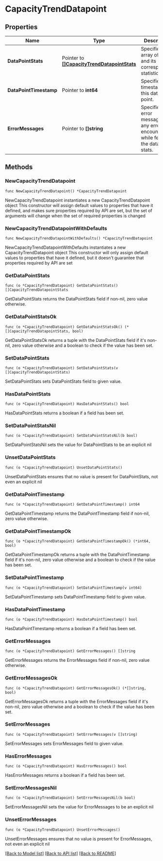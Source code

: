 # CapacityTrendDatapoint

## Properties

Name | Type | Description | Notes
------------ | ------------- | ------------- | -------------
**DataPointStats** | Pointer to [**[]CapacityTrendDatapointStats**](CapacityTrendDatapointStats.md) | Specifies an array of tag and its corresponding statistic. | [optional] 
**DataPointTimestamp** | Pointer to **int64** | Specifies the timestamp of this data point. | [optional] 
**ErrorMessages** | Pointer to **[]string** | Specifies error messages, if any error is encountered while fetching the datapoint stats. | [optional] 

## Methods

### NewCapacityTrendDatapoint

`func NewCapacityTrendDatapoint() *CapacityTrendDatapoint`

NewCapacityTrendDatapoint instantiates a new CapacityTrendDatapoint object
This constructor will assign default values to properties that have it defined,
and makes sure properties required by API are set, but the set of arguments
will change when the set of required properties is changed

### NewCapacityTrendDatapointWithDefaults

`func NewCapacityTrendDatapointWithDefaults() *CapacityTrendDatapoint`

NewCapacityTrendDatapointWithDefaults instantiates a new CapacityTrendDatapoint object
This constructor will only assign default values to properties that have it defined,
but it doesn't guarantee that properties required by API are set

### GetDataPointStats

`func (o *CapacityTrendDatapoint) GetDataPointStats() []CapacityTrendDatapointStats`

GetDataPointStats returns the DataPointStats field if non-nil, zero value otherwise.

### GetDataPointStatsOk

`func (o *CapacityTrendDatapoint) GetDataPointStatsOk() (*[]CapacityTrendDatapointStats, bool)`

GetDataPointStatsOk returns a tuple with the DataPointStats field if it's non-nil, zero value otherwise
and a boolean to check if the value has been set.

### SetDataPointStats

`func (o *CapacityTrendDatapoint) SetDataPointStats(v []CapacityTrendDatapointStats)`

SetDataPointStats sets DataPointStats field to given value.

### HasDataPointStats

`func (o *CapacityTrendDatapoint) HasDataPointStats() bool`

HasDataPointStats returns a boolean if a field has been set.

### SetDataPointStatsNil

`func (o *CapacityTrendDatapoint) SetDataPointStatsNil(b bool)`

 SetDataPointStatsNil sets the value for DataPointStats to be an explicit nil

### UnsetDataPointStats
`func (o *CapacityTrendDatapoint) UnsetDataPointStats()`

UnsetDataPointStats ensures that no value is present for DataPointStats, not even an explicit nil
### GetDataPointTimestamp

`func (o *CapacityTrendDatapoint) GetDataPointTimestamp() int64`

GetDataPointTimestamp returns the DataPointTimestamp field if non-nil, zero value otherwise.

### GetDataPointTimestampOk

`func (o *CapacityTrendDatapoint) GetDataPointTimestampOk() (*int64, bool)`

GetDataPointTimestampOk returns a tuple with the DataPointTimestamp field if it's non-nil, zero value otherwise
and a boolean to check if the value has been set.

### SetDataPointTimestamp

`func (o *CapacityTrendDatapoint) SetDataPointTimestamp(v int64)`

SetDataPointTimestamp sets DataPointTimestamp field to given value.

### HasDataPointTimestamp

`func (o *CapacityTrendDatapoint) HasDataPointTimestamp() bool`

HasDataPointTimestamp returns a boolean if a field has been set.

### GetErrorMessages

`func (o *CapacityTrendDatapoint) GetErrorMessages() []string`

GetErrorMessages returns the ErrorMessages field if non-nil, zero value otherwise.

### GetErrorMessagesOk

`func (o *CapacityTrendDatapoint) GetErrorMessagesOk() (*[]string, bool)`

GetErrorMessagesOk returns a tuple with the ErrorMessages field if it's non-nil, zero value otherwise
and a boolean to check if the value has been set.

### SetErrorMessages

`func (o *CapacityTrendDatapoint) SetErrorMessages(v []string)`

SetErrorMessages sets ErrorMessages field to given value.

### HasErrorMessages

`func (o *CapacityTrendDatapoint) HasErrorMessages() bool`

HasErrorMessages returns a boolean if a field has been set.

### SetErrorMessagesNil

`func (o *CapacityTrendDatapoint) SetErrorMessagesNil(b bool)`

 SetErrorMessagesNil sets the value for ErrorMessages to be an explicit nil

### UnsetErrorMessages
`func (o *CapacityTrendDatapoint) UnsetErrorMessages()`

UnsetErrorMessages ensures that no value is present for ErrorMessages, not even an explicit nil

[[Back to Model list]](../README.md#documentation-for-models) [[Back to API list]](../README.md#documentation-for-api-endpoints) [[Back to README]](../README.md)


